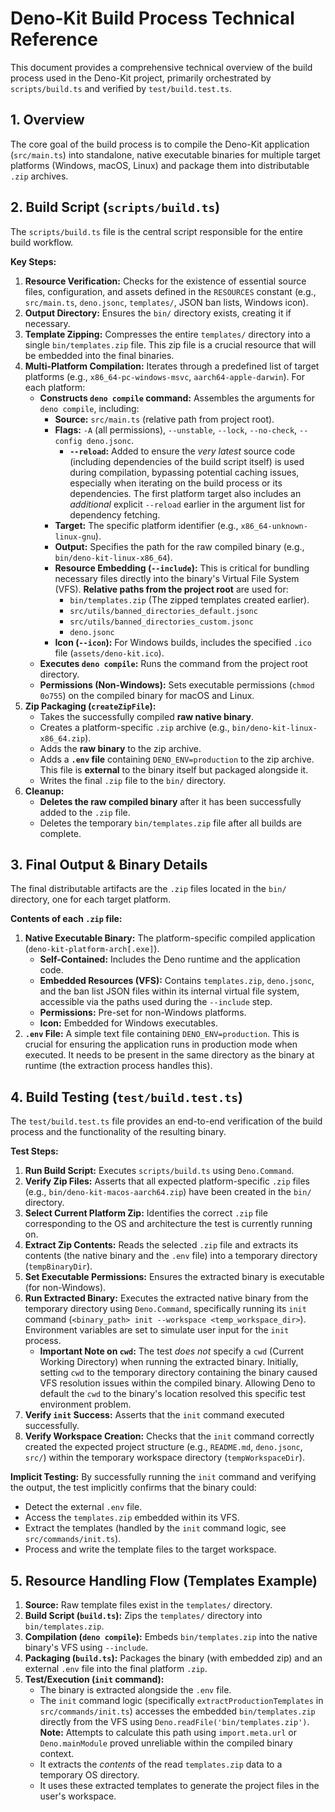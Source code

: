# Deno-Kit Build Process Technical Reference

This document provides a comprehensive technical overview of the build process used in the Deno-Kit project, primarily orchestrated by `scripts/build.ts` and verified by `test/build.test.ts`.

## 1. Overview

The core goal of the build process is to compile the Deno-Kit application (`src/main.ts`) into standalone, native executable binaries for multiple target platforms (Windows, macOS, Linux) and package them into distributable `.zip` archives.

## 2. Build Script (`scripts/build.ts`)

The `scripts/build.ts` file is the central script responsible for the entire build workflow.

**Key Steps:**

1. **Resource Verification:** Checks for the existence of essential source files, configuration, and assets defined in the `RESOURCES` constant (e.g., `src/main.ts`, `deno.jsonc`, `templates/`, JSON ban lists, Windows icon).
2. **Output Directory:** Ensures the `bin/` directory exists, creating it if necessary.
3. **Template Zipping:** Compresses the entire `templates/` directory into a single `bin/templates.zip` file. This zip file is a crucial resource that will be embedded into the final binaries.
4. **Multi-Platform Compilation:** Iterates through a predefined list of target platforms (e.g., `x86_64-pc-windows-msvc`, `aarch64-apple-darwin`). For each platform:
   - **Constructs `deno compile` command:** Assembles the arguments for `deno compile`, including:
     - **Source:** `src/main.ts` (relative path from project root).
     - **Flags:** `-A` (all permissions), `--unstable`, `--lock`, `--no-check`, `--config deno.jsonc`.
       - **`--reload`:** Added to ensure the _very latest_ source code (including dependencies of the build script itself) is used during compilation, bypassing potential caching issues, especially when iterating on the build process or its dependencies. The first platform target also includes an _additional_ explicit `--reload` earlier in the argument list for dependency fetching.
     - **Target:** The specific platform identifier (e.g., `x86_64-unknown-linux-gnu`).
     - **Output:** Specifies the path for the raw compiled binary (e.g., `bin/deno-kit-linux-x86_64`).
     - **Resource Embedding (`--include`):** This is critical for bundling necessary files directly into the binary's Virtual File System (VFS). **Relative paths from the project root** are used for:
       - `bin/templates.zip` (The zipped templates created earlier).
       - `src/utils/banned_directories_default.jsonc`
       - `src/utils/banned_directories_custom.jsonc`
       - `deno.jsonc`
     - **Icon (`--icon`):** For Windows builds, includes the specified `.ico` file (`assets/deno-kit.ico`).
   - **Executes `deno compile`:** Runs the command from the project root directory.
   - **Permissions (Non-Windows):** Sets executable permissions (`chmod 0o755`) on the compiled binary for macOS and Linux.
5. **Zip Packaging (`createZipFile`):**
   - Takes the successfully compiled **raw native binary**.
   - Creates a platform-specific `.zip` archive (e.g., `bin/deno-kit-linux-x86_64.zip`).
   - Adds the **raw binary** to the zip archive.
   - Adds a **`.env` file** containing `DENO_ENV=production` to the zip archive. This file is **external** to the binary itself but packaged alongside it.
   - Writes the final `.zip` file to the `bin/` directory.
6. **Cleanup:**
   - **Deletes the raw compiled binary** after it has been successfully added to the `.zip` file.
   - Deletes the temporary `bin/templates.zip` file after all builds are complete.

## 3. Final Output & Binary Details

The final distributable artifacts are the `.zip` files located in the `bin/` directory, one for each target platform.

**Contents of each `.zip` file:**

1. **Native Executable Binary:** The platform-specific compiled application (`deno-kit-platform-arch[.exe]`).
   - **Self-Contained:** Includes the Deno runtime and the application code.
   - **Embedded Resources (VFS):** Contains `templates.zip`, `deno.jsonc`, and the ban list JSON files within its internal virtual file system, accessible via the paths used during the `--include` step.
   - **Permissions:** Pre-set for non-Windows platforms.
   - **Icon:** Embedded for Windows executables.
2. **`.env` File:** A simple text file containing `DENO_ENV=production`. This is crucial for ensuring the application runs in production mode when executed. It needs to be present in the same directory as the binary at runtime (the extraction process handles this).

## 4. Build Testing (`test/build.test.ts`)

The `test/build.test.ts` file provides an end-to-end verification of the build process and the functionality of the resulting binary.

**Test Steps:**

1. **Run Build Script:** Executes `scripts/build.ts` using `Deno.Command`.
2. **Verify Zip Files:** Asserts that all expected platform-specific `.zip` files (e.g., `bin/deno-kit-macos-aarch64.zip`) have been created in the `bin/` directory.
3. **Select Current Platform Zip:** Identifies the correct `.zip` file corresponding to the OS and architecture the test is currently running on.
4. **Extract Zip Contents:** Reads the selected `.zip` file and extracts its contents (the native binary and the `.env` file) into a temporary directory (`tempBinaryDir`).
5. **Set Executable Permissions:** Ensures the extracted binary is executable (for non-Windows).
6. **Run Extracted Binary:** Executes the extracted native binary from the temporary directory using `Deno.Command`, specifically running its `init` command (`<binary_path> init --workspace <temp_workspace_dir>`). Environment variables are set to simulate user input for the `init` process.
   - **Important Note on `cwd`:** The test _does not_ specify a `cwd` (Current Working Directory) when running the extracted binary. Initially, setting `cwd` to the temporary directory containing the binary caused VFS resolution issues within the compiled binary. Allowing Deno to default the `cwd` to the binary's location resolved this specific test environment problem.
7. **Verify `init` Success:** Asserts that the `init` command executed successfully.
8. **Verify Workspace Creation:** Checks that the `init` command correctly created the expected project structure (e.g., `README.md`, `deno.jsonc`, `src/`) within the temporary workspace directory (`tempWorkspaceDir`).

**Implicit Testing:** By successfully running the `init` command and verifying the output, the test implicitly confirms that the binary could:

- Detect the external `.env` file.
- Access the `templates.zip` embedded within its VFS.
- Extract the templates (handled by the `init` command logic, see `src/commands/init.ts`).
- Process and write the template files to the target workspace.

## 5. Resource Handling Flow (Templates Example)

1. **Source:** Raw template files exist in the `templates/` directory.
2. **Build Script (`build.ts`):** Zips the `templates/` directory into `bin/templates.zip`.
3. **Compilation (`deno compile`):** Embeds `bin/templates.zip` into the native binary's VFS using `--include`.
4. **Packaging (`build.ts`):** Packages the binary (with embedded zip) and an external `.env` file into the final platform `.zip`.
5. **Test/Execution (`init` command):**
   - The binary is extracted alongside the `.env` file.
   - The `init` command logic (specifically `extractProductionTemplates` in `src/commands/init.ts`) accesses the embedded `bin/templates.zip` directly from the VFS using `Deno.readFile('bin/templates.zip')`. **Note:** Attempts to calculate this path using `import.meta.url` or `Deno.mainModule` proved unreliable within the compiled binary context.
   - It extracts the _contents_ of the read `templates.zip` data to a temporary OS directory.
   - It uses these extracted templates to generate the project files in the user's workspace.
